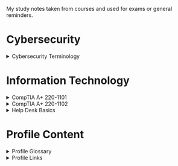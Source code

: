 My study notes taken from courses and used for exams or general reminders.

# Cybersecurity
<details> 
  <summary> Cybersecurity Terminology </summary>

- Jobs 
  
- Threats 
  - Threat Actors 
  - Types of Attacks 
  - Other 
  
- Defenses 
  - Automated 
  - Operations 
  - Frameworks & Standards 
  
- Tools 
  - Job Specific 
  - General 
  - Software
</details>

# Information Technology
<details> 
  <summary> CompTIA A+ 220-1101 </summary>
  
- Laptop Hardware
  - Laptop Hardware 
  - Laptop Batteries 
  - Laptop Keys 
  - Laptop Memory 
  - Replacing Laptop Storage 
  - 802.11 Wireless and Bluetooth 
  - Mini PCIe 
  - Mini PCI Express 
  - Biometrics 
  - NFC (Near-field Communication)
  
- Laptop Displays 
  - LCD Displays 
  - Types of Displays 
  - OLED Displays 
  - Wireless Displays 
  - Webcam 
  - Backlight 
  - Inverters 
  - Digitizers 
  
- Connecting Mobile Device
  - Introduction 
  - USB 
  - USBC 
  - Lightning 
  - Connectors 
  - Serial 
  - NFC 
  - Bluetooth 
  - Wi-Fi Hotspot 
  
- Mobile Device Accessories 
  - Intro 
  - Active Stylus 
  - Drawing Pad 
  - Trackpad 
  - Headsets 
  - Speakers 
  - Camera / Webcam 
  - Docking Station 
  - Port Replicator 
  
- Cellular Standards
  - Cellular Standards 
  - GSM 
  - CDMA 
  - LTE 
  - PRL 
  - Wi-Fi Hotspot 
  
- Mobile Device Connectivity
  - Bluetooth Pairing 
  - GPS 
  - MDM 
  
- Mobile Device Configurations
  - Configuring a Mobile Device 
  - Microsoft 365 
  - Synchronizing Data 
  
- Introduction to IP
  - A Series of Moving Vans 
  - IP (Internet Protocol) 
  - TCP and UDP 
  - TCP (Transmission Control Protocol) 
  - Speedy Delivery 
  - Lots of Ports 
  - Port Numbers 
  - Ports on the Network 
  
- Common Network Ports 
  - Port Numbers 
  - Telnet 
  - SMTP (Simple Main Transfer Protocol) 
  - DHCP (Dynamic Host Configuration Protocol) 
  - HTTP and HTTPS 
  - POP3 / IMAP 
  - SNMP (Simple Network Management Protocol) 
  - RDP (Remote Desktop Protocol) 
  
- Network Devices 
  - Intro 
  - Managed Switches 
  - Cable Infrastructures 
  - Firewalls 
  - PoE (Power over Ethernet) 
  - PoE Switch 
  - Cable Modem 
  - NIC (Network Interface Card) 
  
- Software Defined Networking 
  - Introduction 
  - Infrastructure Layer 
  - Physical Device 
  - Modular Architecture 
  
- Wireless Network Standards 
  - Intro 
  - Wi-Fi AC 
  - Wi-Fi AX 
  - Antennas 
  - Rules and Regulations 
  - RFID 
  - Radar 
  - NFC 

- Wireless Network Technologies 
  - Frequency Use 
  - Channel Designations 
  - Regulations 
  - Band Selections 
  - Bluetooth Connectivity 
  
- Network Services 
  - Intro 
  - DHCP Server 
  - File Server 
  - Print Server 
  - Mail Server 
  - Web Server 
  - Authentication Sever 
  - Spam Gateways 
  - All-in-one Security Appliance 
  - Load Balancers 
  - Proxy Sever 
  - SCADA / ICS 
  - Legacy and Embedded Systems 
  
- IPv4 and IPv6 
  - IP Addressing 
  - Networking with IPv4 
  - DNS Servers 
  
- Assigning IP Addresses 
  - Intro 
  - DHCP Process 
  - Discover 
  - Offer 
  - Request 
  - Acknowledge 
  - Avoid Manual Configurations 
  - APIPA (Automatic Private IP)
  
- DNS Configuration 
  - Intro 
  - The DNS Hierarchy 
  - DNS Lookup 
  - DNS Configuration 
  - A / AAAA (Address Records) 
  - MX (Mail Exchanger Record) 
  - TXT (Text Records) 
  - Viewing TXT Records with nslookup 
  - SPF (Sender Policy Framework) 
  - DKIM (Domain Keys Identified Mail) 
  - Adding an DKIM TXT Record 
  - Adding an DMARC TXT Record 
  
- DNCP Configuration 
  - Scope Properties 
  - DHCP Pools 
  - SOHO DHCP Server 
  - DHCP Address Assignment 
  - DHCP Address Allocation 
  - Address Reservation 
  - DHCP Leases 
  - DHCP Renewal 
  - The DHCP Lease Process 

- VLANs and VPNS 
  - LANs 
  - Virtual LANs 
  - Configuring VLANs 
  - VPNs 
  - Client-to-site VPN 
  
- Internet Connection Types 
  - Satellite Network 
  - Fiber 
  - Cable Broadband 
  - DSL 
  - Cellular Networks 
  - WISP 
  
- Network Types 
  - LAN 
  - WAN 
  - Personal Area Network 
  - Metropolitan Area Network 
  - Storage Area Network 
  - WLAN 
  
- Network Tools 
  - Cable Crimpers 
  - Modular Connectors 
  - Crimping Best Practices 
  - Using the Tone Generator and Probe 
  - Punch Down Best Practices 
  - Cable Testers 
  - Loopback Plugs 
  - Taps and Port Mirrors 
  
- Network Cables 
  - The Importance of Cable 
  - Twisted Pair Copper Cabling 
  - Coaxial Cables 
  - Plenum-Rated Cable 
  - Unshielded and Shielded Cable 
  - Direct Burial STP Cross Section 
  
- Optical Fiber 
  - Optical Fiber 
  - Optical Connection 
  - Fiber Optics 
  - Ferrule 
  
- 586A and 568B Colours 
  - Structed Cabling Standards 
  - T568A and T568B Termination 
  - 568A and 568B Termination 

- Peripheral Cables 
  - Intro 
  - Connectors 
  - USBC 
  - USB 3.0 Update 
  - USB 3.1 Gen 2
  - USB 3.2 Gen 1 
  - USB 3.2 Gen 2 
  - Summary 
  - Thunderbolt
  - Thunderbolt V3 
  - Serial Cables 
  
- Video Cables 
  - VGA (Video Graphics Array) 
  - HDMI (High-Definition Multimedia Interface) 
  - DisplayPort 
  - DVI (Digital Visual Interface) 
  
- SATA Device Cables 
  - Intro 
  - SATA Connectors 
  - One-to-One Connections 
  - Motherboard 
  - Sata Connections 
  - SATA External Connections 
  - SATA Adapter Cards 
  - SATA and eSATA 
  
- SCSI Device Cables 
  - The SCSI Standard 
  - SCSI Advantages 
  - SCSI ID and LUN (Logic Unit) 
  - Serial Attached SCSI 
  
- PATA Device Cables 
  - The PATA Standard 
  - PATA Cabling 
  - PATA Interface 
  - PATA and SATA Cabling 
  
- Adapters and Converters 
  - Adapters and Converters 
  - DVI to HDMI 
  - DVI to VGA 
  - USB-C to USB-A 
  - USB to Ethernet 
  - USB Hub 
  
- Copper Connectors 
  - RJ11 Connector 
  - F-connector 
  - Punchdown Block 
  - USB 1.1 / 2.0 
  - USB-C 
  - Molex Connector 
  - Power Supply 
  - Lightning 
  - DB-9 
  
- Fiber Connectors 
  - Introduction 
  - LC Connector 
  - ST Connector 
  - SC Connector
  
- An Overview of Memory 
  - Intro 
  - Memory Slots 
  - Dual Inline Memory 
  - Sodimm 
  - Scale 
  - Clock 
  - Notches 
  - Clock Cycles 
  - DDR3 Memory 
  - DDR4 Memory 
  - DDR5 Memory 
  
- Memory Technologies 
  - Virtual Memory 
  - Multichannel Memory 
  - Errors 
  - Parity 
  - Evaluation 
  
- Storage Devices 
  - HDD (Hard Disk Drives) 
  - Inside a Hard Disk Drive 
  - Heads and Platters 
  - Drive Size Comparison 
  - SSD (Solid-state Drive) 
  - 2.5 SATA Interface 
  - Mini-Sata (mSata) 
  - AHCI vs. NVMe 
  - M.2 Interface 
  - B-key and M-key 
  - Flash Drives 
  - Flash Memory 
  - Optical Drives 
  
- RAID 
  - Data Redundancy 
  - Mirroring
  - Raid 5 – Stripping with Parity 
  - RAID 10 (1 + 0) - A Strip of Mirrors 
  
- Motherboard Form Factors 
  - Motherboard Form Factors 
  - What You Need to Know 
  - ATX Form Factor 
  - ITX Form Factor 
  
- Motherboard Expansion Slots
  - Intro 
  - PCI 
  - Parallel Bus 
  - Voltage Support 
  - Card Installation 
  - PCI Express 
  - Serial Connections 
  - Motherboard Expansion Slots 
  - PCI Express Adapter 
  
- Motherboard Connectors 
  - Motherboard Power 
  - Storage Drive Interfaces – SATA 
  - eSATA Expansion 
  - Headers 
  - Front Panel Connectors 
  - M.2 Connector 
  
- Motherboard Compatibility 
  - Intro 
  - CPU Install 
  - Server Motherboards 
  - Laptop Motherboards 
  - Laptops 
  
- The BIOS 
  - The Secret Button (s) 
  - Fast Startup 
  - Important Tips 
  - USB Permissions 
  - UEFI BIOS Secure Boot 
  - Boot Password Mangement 
  - Clearing a Boot Password 
  - The “CMOS” Battery 
  - TMP (Trusted Platform Module) 
  - HSM (Hardware Security Module) 
  
- BIOS Settings 
  - Operating System Technologies 
  - ARM (Advanced RISC Machine) 
  - Processor Cores 
  - Multithreading 
  - Virtualization Support
  
- CPU Features 
  - Expansion Cards 
  - Sound Card 
  - Intergrated Graphics 
  - Capture Card 
  - NIC (Network Interface Card) 
  - Multi-port Ethernet 
  - Documentation 
  - Driver Installation 
  - Expansion Cards 
  
- Cooling 
  - Case Fans 
  - On-board Fans 
  - Fan Specifications 
  - Fanless / Passive Cooling 
  - Heat Sink 
  - Thermal Paste 
  - Thermal Pad 
  - Liquid Cooling 
  
- Computer Power 
  - Warning 
  - Current 
  - Dual-voltage Input options 
  - Power Supply Output 
  - 24-Pin Motherboard Power 
  - Redundant Power Supplies 
  - Power Supply Connectors 
  - Sizing a Power Supply 
  
- Multifunction Devices 
  - Multifunction Devices 
  - Printer Drivers 
  - Printer languages 
  - Connectivity 
  - Wireless 
  - Printer Share 
  - Printing Options 
  - Printer Trays 
  - Printer Security 
  - Audit Logs 
  - Secured Prints 
  - Flatbed Scanner 
  - Automatic Document Feeder 
  
- Laser Printers 
  - Introduction 
  - Imaging Drum 
  - Fuser Assembly 
  - Transfer Belt 
  - Pickup Roller 
  - Separation Pad 
  - Duplexing 
  - Processing 
  - Developing 
  - Fusing 
  - Cleaning 
  - Summary 
  
- Laser Printer Maintenance 
  - Replacing the Toner Cartridge 
  - Laser Printer Maintenance Kit 
  - Laser Printer Calibration 
  - Laser Printer Cleaning 
  
- Inkjet Printer 
  - Intro 
  - Inject Printers 
  - Ink Cartridges 
  - Printer Heads 
  - Feed Rollers 
  - Ink Cartridges 
  - Calibration 
  
- Inkjet Printer Maintenance 
  - Cleaning Print Heads 
  - Replacing Inkjet Cartridges 
  - Inkjet Printer Calibration 
  - Clearing Jams 
  
- Thermal Printers 
  - Introduction 
  - Feed Assembly 
  - Heating Element 
  - Thermal Paper 
  
- Thermal Printer Maintenance 
  - Introduction
  - Replacing Paper 
  - Cleaning Heating Element 
  - Cleaning Thermal Paper 
  - Heat Sensitivity 
  
- Impact Printers 
  - Dot-Matrix (Impact) Printer 
  - Dot-Matrix Printer head 
  - Printer Ribbon 
  - Tractor Feed 
  
- Impact Printer Maintenace 
  - Introduction 
  - Printhead 
  - Paper 
  
- 3D Printers 
  - 3D Printers 
  - Filament Printing 
  - Resin printing 
  - The Print Bed 
  
- Cloud Models 
  - Intro 
  - Private Cloud 
  - Infrastructure as a Service 
  - Software as a Service 
  - Platform as a Service 
  - Cloud Models 
  
- Cloud Characteristics 
  - Shared Resources 
  - Cloud Computing Characteristics 
  - Desktop as a Service 
  
- Client-side Virtualization 
  - Intro 
  - Legacy Software and Operating Systems 
  - Cross-platform Virtualization 
  - The Hypervisor 
  - Resource Requirements 
  - Sandboxing 
  - Building the Application 
  - Hypervisor Security 
  - Guest Operating System Security 
  - Network Requirements 
  
- How to Troubleshoot 
  - Change Mangement 
  - Identify the Problem 
  - Establish a Theory 
  - Test the Theory 
  - Implement the Solution 
  - Verify Full System Functionality 
  - Document Findings 
  - The Troubleshooting Process 
  
- Troubleshooting Common Hardware Problems 
  - POST (Power on Shelf) 
  - POST and Boot 
  - Crash Screens 
  - Bluescreens and Spontaneous Shutdowns 
  - Black Screen 
  - No Power 
  - Sluggish Performance 
  - Overheating 
  - Smoke and Burning Smell 
  - Intermittent Shutdown 
  - Application Crashes 
  - Grinding Noises 
  - Inaccurate System Date / Time 
  
- Troubleshooting Storage Devices 
  - Storage Failure Symptoms 
  - Troubleshooting Disk Failures 
  - Troubleshooting Boot Failures 
  - Data Loss / Corruption 
  - RAID not Found 
  - RAID Stops Working 
  - Extended Read / Write Times 
  - Missing Drives in OS 
  
- Troubleshooting Video and Display Issues 
  - No Video Image 
  - Image Quality Problems 
  - Native Resolution 
  - Burn-in 
  - Flashing Screen 
  - Incorrect Colour Display 
  - Audio Isses 
  - Dim Images 
  - LCD Projector Troubleshooting 
  
- Troubleshooting Mobile Devices 
  - Poor Battery Health 
  - Swollen Battery 
  - Broken Screen 
  - Poor or No Connectivity 
  - Liquid Damage 
  - Overheating 
  - Malware 
  - Cursor Drift 
  
- Troubleshooting Printers 
  - Intro 
  - Test Page 
  - Garbled Print 
  - Toner Smudging 
  - Paper Size Mismatch 
  - Paper Jams 
  - Print Queue Crashes 
  - Print Colours 
  - Calibrate Colours 
  - Grinding Noises 
  - Finishing 
  - Portrait vs Landscape 
  
- Troubleshooting Networks 
  - No Network Connectivity 
  - Intermittent Wireless Connectivity 
  - Wireless Interference 
  - SNR (Signal to Noise Ratio) 
  - Limited or No Connectivity 
  - Jitter 
  - Poor VoIP Quality 
  - Latency 
  - Port Flapping 
</details>
  
<details> 
  <summary> CompTIA A+ 220-1102 </summary>

- An Overview of Windows
  - Windows 10 
  - Windows 10 Home 
  - Windows 10 Pro 
  - Windows 10 Pro for Workstations 
  - Windows 10 Enterprise 
  - Windows 10 Hardware Requirements 
  - Windows 10 Editions
  
- Windows Features 
  - Windows at Work 
  - Domain Services 
  - Organizing Network Devices 
  - Desktop Styles 
  - Availability of RDP 
  - Ram Support Limitations 
  - Bitlocker and EFS 
  - Group Policy Editor 
  
- Windows Upgrades 
  - Why Upgrade 
  - Upgrade Methods 
  - Upgrading Windows 
  - Upgrade Paths 
  - Post-installation 
  
- Windows Command Line Tools 
  - Privileges 
  - Command Line Troubleshooting 
  - File Management 
  - Drive Letters 
  - hostname 
  - format 
  - copy (/v, /y) 
  - xcopy 
  - Robust Copy 
  - shutdown 
  - DiskPart 
  - winver 
  - Managing Group Policy 
  
- The Windows Network Command Line 
  - ipconfig 
  - ping 
  - netstat 
  - nslookup 
  - net 
  - Common net Commands 
  - tracert 
  - pathping 
  
- Task Manager 
  - Task Manager 
  - Services 
  - Startup 
  - Processes 
  - Performance 
  - Users 
  
- The Microsoft Management Console 
  
- Additional Windows Tools 
  
- Windows Control Panel 
  
- Windows Settings 
  
- Windows Network Technologies 
  
- Configuring Windows Firewall 
  
- Windows IP Address Configuration 
  
- Windows Network Connections 
  
- Installing Applications 
  
- Operating Systems Overview 
  
- File Systems 
  
- Installing Operating Systems 
  
- Upgrading Windows 
  
- macOS Overview 
  
- macOS System Preferences 
  
- macOS Features 
  
- Linux Commands 
  
- Linux Features 
  
- Physical Security 
  
- Physical Security for Staff 
  
- Logical Security 
  
- Active Directory 
  
- Wireless Encryption 
  
- Authentication Methods 
  
- Malware 
  
- Anti-Malware Tools 
  
- Social Engineering 
  
- Denial of Service 
  
- Zero-Day Attacks 
  
- On-Path attacks 
  
- Password Attacks 
  
- Insider Threats 
  
- SQL Injection 
  
- Cross-site Scripting 
  
- Security Vulnerabilities 
  
- Defender Antivirus 
  
- Windows Firewall 
  
- Windows Security Settings
  
- Security Best Practices 
  
- Mobile Device Security 
  
- Data Destruction 
  
- Securing a SOHO Network 
  
- Browser Security 
  
- Troubleshooting Windows 
  
- Troubleshooting Solutions 
  
- Troubleshooting Security Issues 
  
- Removing Malware 
  
- Troubleshooting Mobile Devices 
  
- Troubleshooting Mobile Device Security 
  
- Ticketing Systems 
  
- Asset Management
  
- Document Types 
  
- Change Mangement 
  
- Managing Backups 
  
- Managing Electrostatic Discharge 
  
- Safety Procedures 
  
- Enviromental Impacts 
  
- Privacy, Licensing and Policies 
 
- Communicaton 
  
- Professionalism 
  
- Scripting Languages
  
- Scripting Use Cases 
  
- Remote Access 
</details> 
  
<details> 
  <summary> Help Desk Basics </summary>
  
- Ticketing System 
  - How to Create a New Ticket 
  - How to Write Knowledge Base Documentation 
  
- Virtualization 
  - Hyper-V Usage 
  
- Remote Access 
  - How to remote in on Zoom 
  
- Active Directory 
  - Setup for Server 2019 
  - How to Add Users 
  
- Networking Terminology 
</details> 

# Profile Content
<details>
  <summary> Profile Glossary </summary>
  
- Programing Languages
  - Assembly
  - JavaScript
  - Python
  - SQL
  - TypeScript
  - Nix
  
- Markup Languages
  - HTML 5
  - Markdown
  - XML
  
- Serialization
  - JSON
  - YAML
  
- Styling
  - Bootstrap
  - CSS3
  - SASS
  - Tailwind CSS
  
- JavaScript Framework
  - Express.js
  - jQuery
  - Next.js
  
- JavaScript Runtime Environment
  - Node.js
  
- JavaScript Libraries
  - Kaboom.js
  - React.js
  - Redux.js
  
- JavaScript Bundlers
  - esbuild
  - webpack
  
- Cross-platform
  - Electron.js
  - React Native
  
- Python Libraries
  - Pandas
  - Pygame
  
- Package Mangers
  - NPM
  - PyPi
  
- Testing Frameworks
  - Jest
  - PyUnit
  
- Application Security Platform
  - LGTM
  - SNYK
  
- Version Control
  - Git
  
- Version Control System
  - GitHub
  
- Command-Line
  - GNU Bash
  - PowerShell
  
- Integrated Development Environment
  - Pycharm
  - Replit
  - Virtual Studio Code
  
- Text Editor
  - GNU Nano
  - VIM
  - Visual Studio Code
  
- Interactive Computing Platform
  - Jupyter Notebook
  
- NoSQL Database
  - MongoDB
  
- Relational Database Management System
  - Microsoft SQL Server
  - MySQL
  - PostgreSQL
  
- Continuous Integration
  - Circle CI
  - GitHub Actions
  - Gradle
   - Jenkins
  - Travis CI
  - Webapp.io
  
- Container
  - Docker
  
- Container Orchestration
  - Kubernetes
  
- Configuration Management
  - Ansible
  
- Provisioning
  - Terraform
  
- Monitoring System
  - Nagios
  - Prometheus
  
- Log Management
  - Elastic Stack
  
- Distributed Tracing Tools
  - Jaeger
  
- Service Mesh
  - Istio
  
- Message-Broker
  - RabbitMQ
  
- Issue Tracking
  - Jira
  - Spiceworks
  
- Web Server
  - Nginx
  
- Virtualization
  - Hyper-V
  - VMware
  
- Project Management
  - Teamwork
  - ZenHub
  
- Customer Relationship Management
  - Salesforce
  
- Chat Based Collaboration
  - Microsoft Teams
  - Slack
  - Zoom
  
- Document Editor
  - Google Docs
  - LibreOffice
  - Microsoft Word
  
- Spreadsheet Editor
  - Google Sheets
  - Microsoft Excel
  
- Cloud Providers
  - Amazon Web Services
  - Google Cloud Platform
  
- VoIP Software
  - Discord
  
- Directory Service
  - Active Directory
  
- Web Browsers
  - Brave
  - Chrome
  - Firefox
  - Microsoft Edge
  - Safari
  - Tor
  
- Operating Systems
  - Android
  - Free BSD
  - iOS
  - Linux
  - MacOS
  - Windows
  
- Linux Distros
  - Kali Linux
  - REMnux
  - Tails
  - Ubuntu
  
- Security Information and Event Management
  - SolarWinds
  
- Security Orchestrated, Automation and Response (SOAR)
  - Splunk
  
- Intrusion Detection System
  - OSSEC
  - Security Onion
  - Snort
  
- Password Auditing
  - John the Ripper
  
- Web Vulnerability
  - Acunetix
  - Burp Suite
  - Nessus Professional
  - Nikto
  - ZAP
  
- Fingerprinting and Forensics Tool
  - p0f
  
- Encryption
  - TCPCrypt
  
- Firewalls
  - PfSense
  
- User Awareness Training Exercises
  - Gophish
  
- Penetration Testing
  - Aircrack-ng
  - Metasploit Framework
  - Nmap
  - OpenVAS
  - Shodan
  - Sqlmap
  - Wireshark
</details> 

<details>
  <summary> Profile Links </summary>

- Programing Languages
  
- Markup Languages 
  
- Serialization Languages
  
- Styling
  
- JavaScript Framework 
  
- JavaScript Runtime Environment
  
- JavaScript Libraries 
  
- JavaScript Bundlers
  
- Cross-platform
  
- Python Libraries 
  
- Package Mangers
  
- Testing Frameworks 
  
- Application Security Platform 
  
- Version Control 
  
- Version Control System 
  
- Command-Line
  
- Integrated Development Environment
  
- Text Editor
  
- Interactive Computing Platform
  
- NoSQL Database
  
- Relational Database Management System
  
- Continuous Integration
  
- Container
  
- Container Orchestration
  
- Configuration Management
  
- Provisioning
  
- Monitoring System
  
- Log Management 
  
- Distributed Tracing Tools
  
- Service Mesh
  
- Message-Broker
  
- Issue Tracking
  
- Web Server
  
- Virtualization
  
- Project Management
  
- Customer Relationship Management
  
- Chat Based Collaboration
  
- Document Editor
  
- Spreadsheet Editor
  
- Cloud Providers
  
- VoIP Software
  
- Directory Service
  
- Web Browsers
  
- Operating Systems
  
- Linux Distros
  
- Security Information and Event Management
  
- Security Orchestrated, Automation and Response (SOAR)
  
- Intrusion Detection System
  
- Password Auditing
  
- Web Vulnerability
  
- Fingerprinting and Forensics Tool
  
- Encryption
  
- Firewalls
  
- User Awareness Training Exercises
  
- Penetration Testing
</details> 
